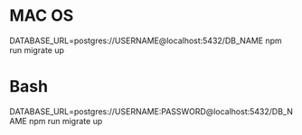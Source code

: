 # MAC OS

DATABASE_URL=postgres://USERNAME@localhost:5432/DB_NAME npm run migrate up

# Bash

DATABASE_URL=postgres://USERNAME:PASSWORD@localhost:5432/DB_NAME npm run migrate up

